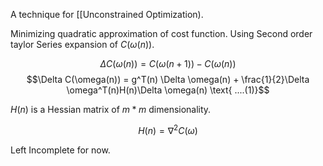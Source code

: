 A technique for [[Unconstrained Optimization).

Minimizing quadratic approximation of cost function.
Using Second order taylor Series expansion of $C(\omega(n))$.

$$\Delta C(\omega(n)) = C(\omega(n + 1)) - C(\omega(n))$$
$$\Delta C(\omega(n)) = g^T(n) \Delta \omega(n) + \frac{1}{2}\Delta \omega^T(n)H(n)\Delta \omega(n) \text{ ....(1)}$$

$H(n)$ is a Hessian matrix of $m*m$ dimensionality.

$$H(n) = \nabla^2 C(\omega)$$

Left Incomplete for now.